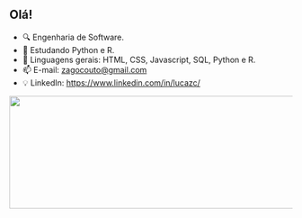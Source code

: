 ## Olá!

- 🔍 Engenharia de Software.
- 📖 Estudando Python e R.
- 🌱 Linguagens gerais: HTML, CSS, Javascript, SQL, Python e R.
- 📫 E-mail: zagocouto@gmail.com
- 💡 LinkedIn: https://www.linkedin.com/in/lucazc/

<div align="center">
  <a href="https://github.com/luzagoc">
  <img width="1000em" height="200em" src="https://github-readme-stats.vercel.app/api/top-langs/?username=luzagoc&layout=compact&langs_count=7&theme=dark"/>
</div>
